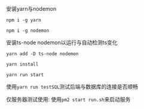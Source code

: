 <!--
 * @Author: TenderFlow
 * @Date: 2023-01-28 09:13:46
 * @LastEditTime: 2023-01-28 18:01:39
 * @LastEditors: TenderFlow
 * @FilePath: \a-imitate-website-by-NuxtjsAndExpress\测试_ts后端\ReadMe.md
 * @Description: cd 
 * 
-->
安装yarn与nodemon

```
npm i -g yarn

npm i -g nodemon
```

安装ts-node nodemon以运行与自动检测ts变化

```
yarn add -D ts-node nodemon
```



```
yarn install
```

```
yarn run start
```

使用`yarn run testSQL`测试后端与数据库的连接是否顺畅




仅服务器测试使用: 使用`pm2 start run.sh`来启动服务